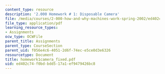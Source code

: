 ```yaml
---
content_type: resource
description: '2.000 Homework # 1: Disposable Camera'
file: /media/courses/2-000-how-and-why-machines-work-spring-2002/ed402c74f0bdbdd517a1ef9479426bc8_homework1camera_fixed.pdf
file_type: application/pdf
learning_resource_types:
- Assignments
ocw_type: OCWFile
parent_title: Assignments
parent_type: CourseSection
parent_uid: f056e4c6-4051-2d6f-74ec-e5ce0d3e6326
resourcetype: Document
title: homework1camera_fixed.pdf
uid: ed402c74-f0bd-bdd5-17a1-ef9479426bc8
---
```

